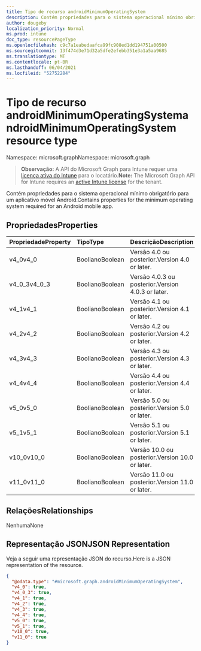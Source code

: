 ```yaml
---
title: Tipo de recurso androidMinimumOperatingSystem
description: Contém propriedades para o sistema operacional mínimo obrigatório para um aplicativo móvel Android.
author: dougeby
localization_priority: Normal
ms.prod: intune
doc_type: resourcePageType
ms.openlocfilehash: c9c7a1eabedaafca99fc908ed1dd194751a00500
ms.sourcegitcommit: 13f474d3e71d32a5dfe2efebb351e3a1a5aa9685
ms.translationtype: MT
ms.contentlocale: pt-BR
ms.lasthandoff: 06/04/2021
ms.locfileid: "52752284"
---
```

# <a name="androidminimumoperatingsystem-resource-type"></a><span data-ttu-id="de1ba-103">Tipo de recurso androidMinimumOperatingSystem</span><span class="sxs-lookup"><span data-stu-id="de1ba-103">androidMinimumOperatingSystem resource type</span></span>

<span data-ttu-id="de1ba-104">Namespace: microsoft.graph</span><span class="sxs-lookup"><span data-stu-id="de1ba-104">Namespace: microsoft.graph</span></span>

> <span data-ttu-id="de1ba-105">**Observação:** A API do Microsoft Graph para Intune requer uma [licença ativa do Intune](https://go.microsoft.com/fwlink/?linkid=839381) para o locatário.</span><span class="sxs-lookup"><span data-stu-id="de1ba-105">**Note:** The Microsoft Graph API for Intune requires an [active Intune license](https://go.microsoft.com/fwlink/?linkid=839381) for the tenant.</span></span>

<span data-ttu-id="de1ba-106">Contém propriedades para o sistema operacional mínimo obrigatório para um aplicativo móvel Android.</span><span class="sxs-lookup"><span data-stu-id="de1ba-106">Contains properties for the minimum operating system required for an Android mobile app.</span></span>

## <a name="properties"></a><span data-ttu-id="de1ba-107">Propriedades</span><span class="sxs-lookup"><span data-stu-id="de1ba-107">Properties</span></span>
|<span data-ttu-id="de1ba-108">Propriedade</span><span class="sxs-lookup"><span data-stu-id="de1ba-108">Property</span></span>|<span data-ttu-id="de1ba-109">Tipo</span><span class="sxs-lookup"><span data-stu-id="de1ba-109">Type</span></span>|<span data-ttu-id="de1ba-110">Descrição</span><span class="sxs-lookup"><span data-stu-id="de1ba-110">Description</span></span>|
|:---|:---|:---|
|<span data-ttu-id="de1ba-111">v4_0</span><span class="sxs-lookup"><span data-stu-id="de1ba-111">v4_0</span></span>|<span data-ttu-id="de1ba-112">Booliano</span><span class="sxs-lookup"><span data-stu-id="de1ba-112">Boolean</span></span>|<span data-ttu-id="de1ba-113">Versão 4.0 ou posterior.</span><span class="sxs-lookup"><span data-stu-id="de1ba-113">Version 4.0 or later.</span></span>|
|<span data-ttu-id="de1ba-114">v4_0_3</span><span class="sxs-lookup"><span data-stu-id="de1ba-114">v4_0_3</span></span>|<span data-ttu-id="de1ba-115">Booliano</span><span class="sxs-lookup"><span data-stu-id="de1ba-115">Boolean</span></span>|<span data-ttu-id="de1ba-116">Versão 4.0.3 ou posterior.</span><span class="sxs-lookup"><span data-stu-id="de1ba-116">Version 4.0.3 or later.</span></span>|
|<span data-ttu-id="de1ba-117">v4_1</span><span class="sxs-lookup"><span data-stu-id="de1ba-117">v4_1</span></span>|<span data-ttu-id="de1ba-118">Booliano</span><span class="sxs-lookup"><span data-stu-id="de1ba-118">Boolean</span></span>|<span data-ttu-id="de1ba-119">Versão 4.1 ou posterior.</span><span class="sxs-lookup"><span data-stu-id="de1ba-119">Version 4.1 or later.</span></span>|
|<span data-ttu-id="de1ba-120">v4_2</span><span class="sxs-lookup"><span data-stu-id="de1ba-120">v4_2</span></span>|<span data-ttu-id="de1ba-121">Booliano</span><span class="sxs-lookup"><span data-stu-id="de1ba-121">Boolean</span></span>|<span data-ttu-id="de1ba-122">Versão 4.2 ou posterior.</span><span class="sxs-lookup"><span data-stu-id="de1ba-122">Version 4.2 or later.</span></span>|
|<span data-ttu-id="de1ba-123">v4_3</span><span class="sxs-lookup"><span data-stu-id="de1ba-123">v4_3</span></span>|<span data-ttu-id="de1ba-124">Booliano</span><span class="sxs-lookup"><span data-stu-id="de1ba-124">Boolean</span></span>|<span data-ttu-id="de1ba-125">Versão 4.3 ou posterior.</span><span class="sxs-lookup"><span data-stu-id="de1ba-125">Version 4.3 or later.</span></span>|
|<span data-ttu-id="de1ba-126">v4_4</span><span class="sxs-lookup"><span data-stu-id="de1ba-126">v4_4</span></span>|<span data-ttu-id="de1ba-127">Booliano</span><span class="sxs-lookup"><span data-stu-id="de1ba-127">Boolean</span></span>|<span data-ttu-id="de1ba-128">Versão 4.4 ou posterior.</span><span class="sxs-lookup"><span data-stu-id="de1ba-128">Version 4.4 or later.</span></span>|
|<span data-ttu-id="de1ba-129">v5_0</span><span class="sxs-lookup"><span data-stu-id="de1ba-129">v5_0</span></span>|<span data-ttu-id="de1ba-130">Booliano</span><span class="sxs-lookup"><span data-stu-id="de1ba-130">Boolean</span></span>|<span data-ttu-id="de1ba-131">Versão 5.0 ou posterior.</span><span class="sxs-lookup"><span data-stu-id="de1ba-131">Version 5.0 or later.</span></span>|
|<span data-ttu-id="de1ba-132">v5_1</span><span class="sxs-lookup"><span data-stu-id="de1ba-132">v5_1</span></span>|<span data-ttu-id="de1ba-133">Booliano</span><span class="sxs-lookup"><span data-stu-id="de1ba-133">Boolean</span></span>|<span data-ttu-id="de1ba-134">Versão 5.1 ou posterior.</span><span class="sxs-lookup"><span data-stu-id="de1ba-134">Version 5.1 or later.</span></span>|
|<span data-ttu-id="de1ba-135">v10_0</span><span class="sxs-lookup"><span data-stu-id="de1ba-135">v10_0</span></span>|<span data-ttu-id="de1ba-136">Booliano</span><span class="sxs-lookup"><span data-stu-id="de1ba-136">Boolean</span></span>|<span data-ttu-id="de1ba-137">Versão 10.0 ou posterior.</span><span class="sxs-lookup"><span data-stu-id="de1ba-137">Version 10.0 or later.</span></span>|
|<span data-ttu-id="de1ba-138">v11_0</span><span class="sxs-lookup"><span data-stu-id="de1ba-138">v11_0</span></span>|<span data-ttu-id="de1ba-139">Booliano</span><span class="sxs-lookup"><span data-stu-id="de1ba-139">Boolean</span></span>|<span data-ttu-id="de1ba-140">Versão 11.0 ou posterior.</span><span class="sxs-lookup"><span data-stu-id="de1ba-140">Version 11.0 or later.</span></span>|

## <a name="relationships"></a><span data-ttu-id="de1ba-141">Relações</span><span class="sxs-lookup"><span data-stu-id="de1ba-141">Relationships</span></span>
<span data-ttu-id="de1ba-142">Nenhuma</span><span class="sxs-lookup"><span data-stu-id="de1ba-142">None</span></span>

## <a name="json-representation"></a><span data-ttu-id="de1ba-143">Representação JSON</span><span class="sxs-lookup"><span data-stu-id="de1ba-143">JSON Representation</span></span>
<span data-ttu-id="de1ba-144">Veja a seguir uma representação JSON do recurso.</span><span class="sxs-lookup"><span data-stu-id="de1ba-144">Here is a JSON representation of the resource.</span></span>
<!-- {
  "blockType": "resource",
  "@odata.type": "microsoft.graph.androidMinimumOperatingSystem"
}
-->
``` json
{
  "@odata.type": "#microsoft.graph.androidMinimumOperatingSystem",
  "v4_0": true,
  "v4_0_3": true,
  "v4_1": true,
  "v4_2": true,
  "v4_3": true,
  "v4_4": true,
  "v5_0": true,
  "v5_1": true,
  "v10_0": true,
  "v11_0": true
}
```




